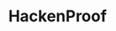 ---
title: HackenProof
description:  Expert Bug Bounty Platform for Crypto Projects.
url: https://hackenproof.com/
image:
    # url: '/assets/images/cafe.png'
    # alt: 'Cafe'
tags: ['bugbounty', 'bugbounty', 'web3']
pubDate: 2023-11-12
draft: false
---